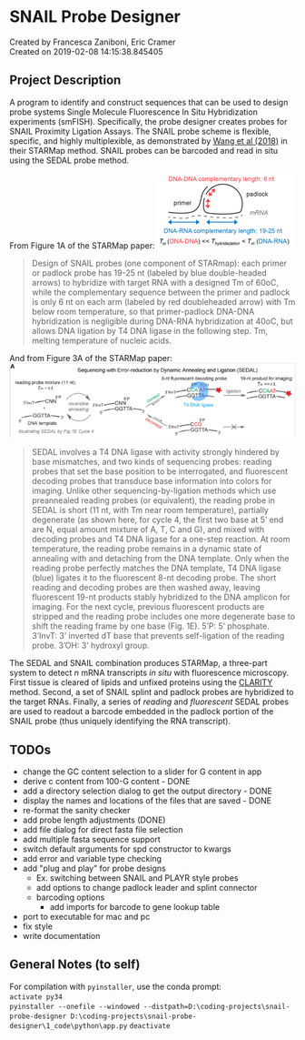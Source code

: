 # SNAIL Probe Designer
Created by Francesca Zaniboni, Eric Cramer  
Created on 2019-02-08 14:15:38.845405
## Project Description 
A program to identify and construct sequences that can be used to design probe systems Single Molecule Fluorescence In Situ Hybridization experiments (smFISH). Specifically, the probe designer creates probes for SNAIL Proximity Ligation Assays. The SNAIL probe scheme is flexible, specific, and highly multiplexible, as demonstrated by [Wang et al (2018)](http://science.sciencemag.org/content/361/6400/eaat5691/tab-figures-data) in their STARMap method. SNAIL probes can be barcoded and read in situ using the SEDAL probe method.

From Figure 1A of the STARMap paper:
![SNAIL probe anatomy from Wang et al 2018](https://raw.githubusercontent.com/bavalab/snail-probe-designer/master/3_docs/img/snail-probe-example.png?token=ANUtICilDZwBiv6rvJfaQxqccZLt2urcks5cbX8LwA%3D%3D)
>Design of SNAIL probes (one component of STARmap): each primer or padlock probe has 19-25 nt (labeled by blue double-headed arrows) to hybridize with target RNA with a designed Tm of 60oC, while the complementary sequence between the primer and padlock is only 6 nt on each arm (labeled by red doubleheaded arrow) with Tm below room temperature, so that primer-padlock DNA-DNA hybridization is negligible during DNA-RNA hybridization at 40oC, but allows DNA ligation by T4 DNA ligase in the following step. Tm, melting temperature of nucleic acids. 

And from Figure 3A of the STARMap paper:
![SEDAL sequencing example from WANg et al 2018](https://raw.githubusercontent.com/bavalab/snail-probe-designer/master/3_docs/img/sedal-probe-example.png?token=ANUtICVxvQ97Bxm2EE28Z1T-koy0dbyGks5cbX7ywA%3D%3D)
>SEDAL involves a T4 DNA ligase with activity strongly hindered by base mismatches, and two kinds of sequencing probes: reading probes that set the base position to be interrogated, and fluorescent decoding probes that transduce base information into colors for imaging. Unlike other sequencing-by-ligation methods which use preannealed reading probes (or equivalent), the reading probe in SEDAL is short (11 nt, with Tm near room temperature), partially degenerate (as shown here, for cycle 4, the first two base at 5’ end are N, equal amount mixture of A, T, C and G), and mixed with decoding probes and T4 DNA ligase for a one-step reaction. At room temperature, the reading probe remains in a dynamic state of annealing with and detaching from the DNA template. Only when the reading probe perfectly matches the DNA template, T4 DNA ligase (blue) ligates it to the fluorescent 8-nt decoding probe. The short reading and decoding probes are then washed away, leaving fluorescent 19-nt products stably hybridized to the DNA amplicon for imaging. For the next cycle, previous fluorescent products are stripped and the reading probe includes one more degenerate base to shift the reading frame by one base (Fig. 1E). 5’P: 5’ phosphate. 3’InvT: 3’ inverted dT base that prevents self-ligation of the reading probe. 3’OH: 3’ hydroxyl group. 

The SEDAL and SNAIL combination produces STARMap, a three-part system to detect _n_ mRNA transcripts _in situ_ with fluorescence microscopy. First tissue is cleared of lipids and unfixed proteins using the [CLARITY](http://clarityresourcecenter.org/) method. Second, a set of SNAIL splint and padlock probes are hybridized to the target RNAs. Finally, a series of _reading_ and _fluorescent_ SEDAL probes are used to readout a barcode embedded in the padlock portion of the SNAIL probe (thus uniquely identifying the RNA transcript). 

## TODOs
+ change the GC content selection to a slider for G content in app
+ derive c content from 100-G content - DONE
+ add a directory selection dialog to get the output directory - DONE
+ display the names and locations of the files that are saved - DONE
+ re-format the sanity checker
+ add probe length adjustments (DONE)
+ add file dialog for direct fasta file selection
+ add multiple fasta sequence support
+ switch default arguments for spd constructor to kwargs
+ add error and variable type checking
+ add "plug and play" for probe designs
	- Ex. switching between SNAIL and PLAYR style probes
	- add options to change padlock leader and splint connector
	- barcoding options
		+ add imports for barcode to gene lookup table
+ port to executable for mac and pc
+ fix style
+ write documentation

## General Notes (to self)
For compilation with `pyinstaller`, use the conda prompt:  
`activate py34`  
`pyinstaller --onefile --windowed --distpath=D:\coding-projects\snail-probe-designer D:\coding-projects\snail-probe-designer\1_code\python\app.py`
`deactivate`
